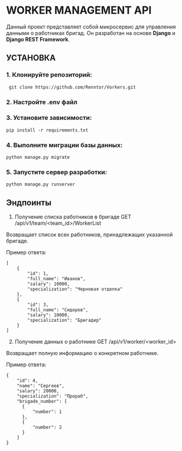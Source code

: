 # WORKER MANAGEMENT API

Данный проект представляет собой микросервис для управления данными о работниках бригад. Он разработан на основе **Django** и **Django REST Framework**.

## УСТАНОВКА

### 1. Клонируйте репозиторий:
```
 git clone https://github.com/Renntor/Vorkers.git
```

### 2. Настройте .env файл

### 3. Установите зависимости:

```
pip install -r requirements.txt
```

### 4. Выполните миграции базы данных:

```
python manage.py migrate
```

### 5. Запустите сервер разработки:

```
python manage.py runserver
```

## Эндпоинты
1. Получение списка работников в бригаде
GET /api/v1/team/<team_id>/WorkerList

Возвращает список всех работников, принадлежащих указанной бригаде.

Пример ответа:
```
[
    {
        "id": 1,
        "full_name": "Иванов",
        "salary": 10000,
        "specialization": "Черновая отделка"
    },
    {
        "id": 3,
        "full_name": "Сидоров",
        "salary": 10000,
        "specialization": "Бригадир"
    }
]
```

2. Получение данных о работнике
GET /api/v1/worker/<worker_id>

Возвращает полную информацию о конкретном работнике.

Пример ответа:
```
{
    "id": 4,
    "name": "Сергеев",
    "salary": 20000,
    "specialization": "Прораб",
    "brigade_number": [
      {
          "number": 1
      },
      {
          "number": 2
      }
    ]
}
```
